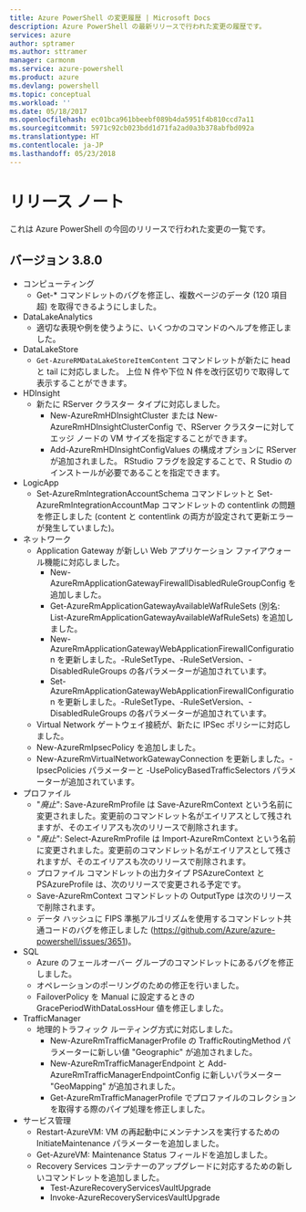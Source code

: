 ```yaml
---
title: Azure PowerShell の変更履歴 | Microsoft Docs
description: Azure PowerShell の最新リリースで行われた変更の履歴です。
services: azure
author: sptramer
ms.author: sttramer
manager: carmonm
ms.service: azure-powershell
ms.product: azure
ms.devlang: powershell
ms.topic: conceptual
ms.workload: ''
ms.date: 05/18/2017
ms.openlocfilehash: ec01bca961bbeebf089b4da5951f4b810ccd7a11
ms.sourcegitcommit: 5971c92cb023bdd1d71fa2ad0a3b378abfbd092a
ms.translationtype: HT
ms.contentlocale: ja-JP
ms.lasthandoff: 05/23/2018
---
```

# <a name="release-notes"></a>リリース ノート

これは Azure PowerShell の今回のリリースで行われた変更の一覧です。

## <a name="version-380"></a>バージョン 3.8.0
* コンピューティング
  - Get-* コマンドレットのバグを修正し、複数ページのデータ (120 項目超) を取得できるようにしました。
* DataLakeAnalytics
  - 適切な表現や例を使うように、いくつかのコマンドのヘルプを修正しました。
* DataLakeStore
  - `Get-AzureRMDataLakeStoreItemContent` コマンドレットが新たに head と tail に対応しました。 上位 N 件や下位 N 件を改行区切りで取得して表示することができます。
* HDInsight
  - 新たに RServer クラスター タイプに対応しました。
    + New-AzureRmHDInsightCluster または New-AzureRmHDInsightClusterConfig で、RServer クラスターに対してエッジ ノードの VM サイズを指定することができます。
    + Add-AzureRmHDInsightConfigValues の構成オプションに RServer が追加されました。 RStudio フラグを設定することで、R Studio のインストールが必要であることを指定できます。
* LogicApp
  - Set-AzureRmIntegrationAccountSchema コマンドレットと Set-AzureRmIntegrationAccountMap コマンドレットの contentlink の問題を修正しました (content と contentlink の両方が設定されて更新エラーが発生していました)。
* ネットワーク
  - Application Gateway が新しい Web アプリケーション ファイアウォール機能に対応しました。
    + New-AzureRmApplicationGatewayFirewallDisabledRuleGroupConfig を追加しました。
    + Get-AzureRmApplicationGatewayAvailableWafRuleSets (別名: List-AzureRmApplicationGatewayAvailableWafRuleSets) を追加しました。
    + New-AzureRmApplicationGatewayWebApplicationFirewallConfiguration を更新しました。-RuleSetType、-RuleSetVersion、-DisabledRuleGroups の各パラメーターが追加されています。
    + Set-AzureRmApplicationGatewayWebApplicationFirewallConfiguration を更新しました。-RuleSetType、-RuleSetVersion、-DisabledRuleGroups の各パラメーターが追加されています。
  - Virtual Network ゲートウェイ接続が、新たに IPSec ポリシーに対応しました。
  - New-AzureRmIpsecPolicy を追加しました。
  - New-AzureRmVirtualNetworkGatewayConnection を更新しました。-IpsecPolicies パラメーターと -UsePolicyBasedTrafficSelectors パラメーターが追加されています。
* プロファイル
  - "*廃止*": Save-AzureRmProfile は Save-AzureRmContext という名前に変更されました。変更前のコマンドレット名がエイリアスとして残されますが、そのエイリアスも次のリリースで削除されます。
  - "*廃止*": Select-AzureRmProfile は Import-AzureRmContext という名前に変更されました。変更前のコマンドレット名がエイリアスとして残されますが、そのエイリアスも次のリリースで削除されます。
  - プロファイル コマンドレットの出力タイプ PSAzureContext と PSAzureProfile は、次のリリースで変更される予定です。
  - Save-AzureRmContext コマンドレットの OutputType は次のリリースで削除されます。
  - データ ハッシュに FIPS 準拠アルゴリズムを使用するコマンドレット共通コードのバグを修正しました (https://github.com/Azure/azure-powershell/issues/3651)。
* SQL
  - Azure のフェールオーバー グループのコマンドレットにあるバグを修正しました。
  - オペレーションのポーリングのための修正を行いました。
  - FailoverPolicy を Manual に設定するときの GracePeriodWithDataLossHour 値を修正しました。
* TrafficManager
  - 地理的トラフィック ルーティング方式に対応しました。
    + New-AzureRmTrafficManagerProfile の TrafficRoutingMethod パラメーターに新しい値 "Geographic" が追加されました。
    + New-AzureRmTrafficManagerEndpoint と Add-AzureRmTrafficManagerEndpointConfig に新しいパラメーター "GeoMapping" が追加されました。
    + Get-AzureRmTrafficManagerProfile でプロファイルのコレクションを取得する際のパイプ処理を修正しました。
* サービス管理
  - Restart-AzureVM: VM の再起動中にメンテナンスを実行するための InitiateMaintenance パラメーターを追加しました。
  - Get-AzureVM: Maintenance Status フィールドを追加しました。
  - Recovery Services コンテナーのアップグレードに対応するための新しいコマンドレットを追加しました。
    + Test-AzureRecoveryServicesVaultUpgrade
    + Invoke-AzureRecoveryServicesVaultUpgrade
